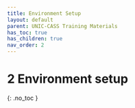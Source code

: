 ```yaml
---
title: Environment Setup
layout: default
parent: UNIC-CASS Training Materials
has_toc: true
has_children: true
nav_order: 2
---
```


# 2 Environment setup
{: .no_toc }
